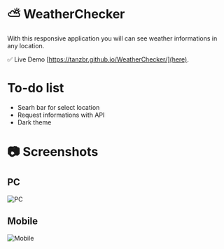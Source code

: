 # ⛅ WeatherChecker
With this responsive application you will can see weather informations in any location. 

✅ Live Demo [https://tanzbr.github.io/WeatherChecker/](here).

# To-do list
* Searh bar for select location
* Request informations with API
* Dark theme

# 📷 Screenshots

## PC
![PC](https://user-images.githubusercontent.com/86328823/226108784-87b98f0d-facb-40af-b7b9-1fe19c8f7d7c.png)


## Mobile
![Mobile](https://user-images.githubusercontent.com/86328823/226108795-eb1608e9-8af8-4ee5-9d20-fd3236d28f1c.png)
